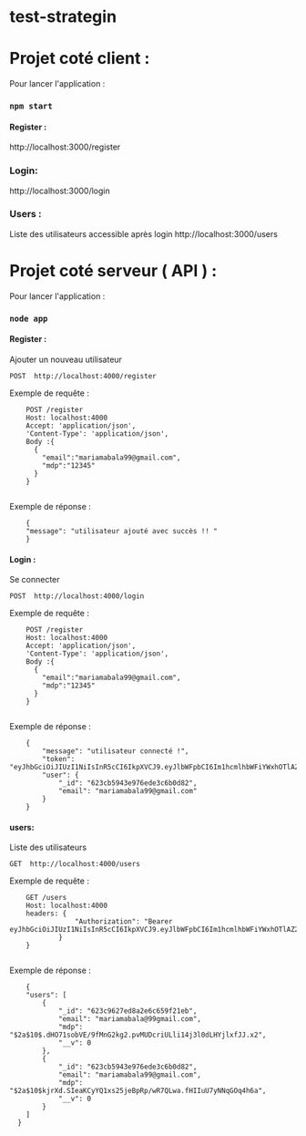 # test-strategin

# Projet coté client : 

Pour lancer l'application : 
### `npm start`

#### Register : 
http://localhost:3000/register

### Login:
http://localhost:3000/login

### Users : 
Liste des utilisateurs accessible après login
http://localhost:3000/users


# Projet coté serveur ( API ) : 

Pour lancer l'application : 
### `node app`

#### Register : 
Ajouter un nouveau utilisateur 

`POST  http://localhost:4000/register`

Exemple de requête :
```
    POST /register
    Host: localhost:4000
    Accept: 'application/json',
    'Content-Type': 'application/json',
    Body :{
      {
        "email":"mariamabala99@gmail.com",
        "mdp":"12345"
      }
    }
    
```
Exemple de réponse : 
```
    {
    "message": "utilisateur ajouté avec succès !! "
    }
```

#### Login : 
Se connecter

`POST  http://localhost:4000/login`

Exemple de requête :
```
    POST /register
    Host: localhost:4000
    Accept: 'application/json',
    'Content-Type': 'application/json',
    Body :{
      {
        "email":"mariamabala99@gmail.com",
        "mdp":"12345"
      }
    }
    
```
Exemple de réponse  : 
```
    {
        "message": "utilisateur connecté !",
        "token": "eyJhbGciOiJIUzI1NiIsInR5cCI6IkpXVCJ9.eyJlbWFpbCI6Im1hcmlhbWFiYWxhOTlAZ21haWwuY29tIiwiaWF0IjoxNjQ4MTQ1OTUyLCJleHAiOjE2NDgxNDk1NTJ9.eRr7ZswO4wIQMXduvx9mLY_Ixzvom6_lm5BAHCG6s9g",
        "user": {
            "_id": "623cb5943e976ede3c6b0d82",
            "email": "mariamabala99@gmail.com"
        }
    }
````

#### users: 
Liste des utilisateurs

`GET  http://localhost:4000/users`

Exemple de requête :
```
    GET /users
    Host: localhost:4000
    headers: {
                "Authorization": "Bearer eyJhbGciOiJIUzI1NiIsInR5cCI6IkpXVCJ9.eyJlbWFpbCI6Im1hcmlhbWFiYWxhOTlAZ21haWwuY29tIiwiaWF0IjoxNjQ4MTQ1OTUyLCJleHAiOjE2NDgxNDk1NTJ9.eRr7ZswO4wIQMXduvx9mLY_Ixzvom6_lm5BAHCG6s9g"
            }
    }
    
```
Exemple de réponse  : 
```
    {
    "users": [
        {
            "_id": "623c9627ed8a2e6c659f21eb",
            "email": "mariamabala@99gmail.com",
            "mdp": "$2a$10$.dHO71sobVE/9fMnG2kg2.pvMUDcriULli14j3l0dLHYjlxfJJ.x2",
            "__v": 0
        },
        {
            "_id": "623cb5943e976ede3c6b0d82",
            "email": "mariamabala99@gmail.com",
            "mdp": "$2a$10$kjrXd.SIeaKCyYQ1xs25jeBpRp/wR7QLwa.fHIIuU7yNNqGOq4h6a",
            "__v": 0
        }
    ]
  }
````
